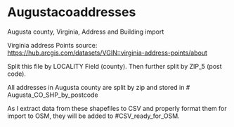 # Augustacoaddresses
Augusta county, Virginia, Address and Building import

Virginia address Points source: https://hub.arcgis.com/datasets/VGIN::virginia-address-points/about

Split this file by LOCALITY Field (county). Then further split by ZIP_5 (post code).

All addresses in Augusta county are split by zip and stored in # Augusta_CO_SHP_by_postcode

As I extract data from these shapefiles to CSV and properly format them for import to OSM, they will be added to #CSV_ready_for_OSM.
